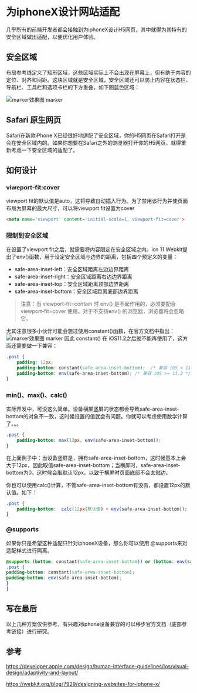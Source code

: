 # 为iphoneX设计网站适配

几乎所有的前端开发者都会接触到为iphoneX设计H5网页，其中就得为其特有的安全区域做出适配，以便优化用户体验。

## 安全区域
布局参考线定义了矩形区域，这些区域实际上不会出现在屏幕上，但有助于内容的定位、对齐和间距。这块区域就是安全区域，安全区域还可以防止内容在状态栏、导航栏、工具栏和选项卡栏的下方重叠，如下图蓝色区域：

![marker效果图 marker](/assets/markdown/images/iphonex_4.png)

## Safari 原生网页
Safari在新款iPhone X已经很好地适配了安全区域，你的H5网页在Safari打开是会在安全区域内的。如果你想要在Safari之外的浏览器打开你的H5网页，就得重新考虑一下安全区域的适配了。

## 如何设计

### viweport-fit:cover
viewport fit的默认值是auto，这将导致自动插入行为。为了禁用该行为并使页面布局为屏幕的最大尺寸，可以将viewport fit设置为cover

```html 
<meta name='viewport' content='initial-scale=1, viewport-fit=cover'>
```

### 限制到安全区域
在设置了viewport fit之后，就需要将内容限定在安全区域之内。ios 11 Webkit提出了env()函数，用于设定安全区域与边界的距离，包括四个预定义的变量：
+ safe-area-inset-left：安全区域距离左边边界距离
+ safe-area-inset-right：安全区域距离右边边界距离
+ safe-area-inset-top：安全区域距离顶部边界距离
+ safe-area-inset-bottom：安全区域距离底部边界距离

> 注意：当 viewport-fit=contain 时 env() 是不起作用的，必须要配合 viewport-fit=cover 使用。对于不支持env() 的浏览器，浏览器将会忽略它。

尤其注意很多小伙伴可能会想过使用constant()函数，在官方文档中指出：
![marker效果图 marker](/assets/markdown/images/iphonex_err.png)
因此 constant() 在 iOS11.2之后就不能再使用了，这方面还需要做一下兼容：
```css
.post {
    padding: 12px;
    padding-bottom: constant(safe-area-inset-bottom);  /* 兼容 iOS < 11.2 */
    padding-bottom: env(safe-area-inset-bottom); /* 兼容 iOS >= 11.2 */
}
```
### min()、max()、calc()
实际开发中，可没这么简单。设备横屏竖屏的状态都会导致safe-area-inset-bottom的对象不一致，这时候设置的值就会有问题。你就可以考虑使用数学计算了。。。
```css
.post {
    padding-bottom: max(12px, env(safe-area-inset-bottom));
}
```
在上面例子中：当设备竖屏是，拥有safe-area-inset-bottom，这时候基本上会大于12px，因此取值safe-area-inset-bottom；当横屏时，safe-area-inset-bottom为0，这时候会取默认12px，以致于横屏时页面底部不会太贴边。

你也可以使用calc()计算，不管safe-area-inset-bottom有没有，都设置12px的默认值。如下：
```css
.post {
    padding-bottom:  calc(12px(默认值) + env(safe-area-inset-bottom));
}
```

### @supports
如果你只是希望这种适配只针对iphoneX设备，那么你可以使用 @supports来对适配样式进行隔离。
```css
@supports (bottom: constant(safe-area-inset-bottom)) or (bottom: env(safe-area-inset-bottom)) {
.post {
padding-bottom: constant(safe-area-inset-bottom);
padding-bottom: env(safe-area-inset-bottom);
}
}
```

## 写在最后
以上几种方案仅供参考，有兴趣对iphone设备兼容的可以移步官方文档（底部参考链接）进行研究。

## 参考

https://developer.apple.com/design/human-interface-guidelines/ios/visual-design/adaptivity-and-layout/

https://webkit.org/blog/7929/designing-websites-for-iphone-x/